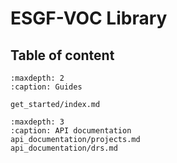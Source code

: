 # ESGF-VOC Library

## Table of content

```{toctree}
:maxdepth: 2
:caption: Guides

get_started/index.md
```

```{toctree}
:maxdepth: 3
:caption: API documentation
api_documentation/projects.md
api_documentation/drs.md
```